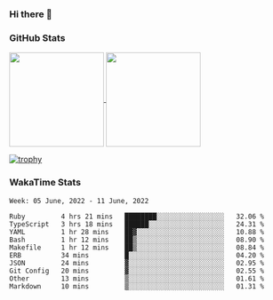 ### Hi there 👋

### GitHub Stats

<a href="https://github.com/anuraghazra/github-readme-stats">
  <img align="center" height="170px" src="https://github-readme-stats.vercel.app/api/top-langs/?username=tksfjt1024&layout=compact&count_private=true&show_icons=true&show_icons=true&theme=graywhite" />
</a>
<a href="https://github.com/anuraghazra/github-readme-stats">
  <img align="center" height="170px" src="https://github-readme-stats.vercel.app/api?username=tksfjt1024&count_private=true&show_icons=true&show_icons=true&theme=graywhite" />
</a>

[![trophy](https://github-profile-trophy.vercel.app/?username=tksfjt1024)](https://github.com/ryo-ma/github-profile-trophy)

### WakaTime Stats

<!--START_SECTION:waka-->
```text
Week: 05 June, 2022 - 11 June, 2022

Ruby         4 hrs 21 mins   ████████░░░░░░░░░░░░░░░░░   32.06 % 
TypeScript   3 hrs 18 mins   ██████░░░░░░░░░░░░░░░░░░░   24.31 % 
YAML         1 hr 28 mins    ██▓░░░░░░░░░░░░░░░░░░░░░░   10.88 % 
Bash         1 hr 12 mins    ██▒░░░░░░░░░░░░░░░░░░░░░░   08.90 % 
Makefile     1 hr 12 mins    ██▒░░░░░░░░░░░░░░░░░░░░░░   08.84 % 
ERB          34 mins         █░░░░░░░░░░░░░░░░░░░░░░░░   04.20 % 
JSON         24 mins         ▓░░░░░░░░░░░░░░░░░░░░░░░░   02.95 % 
Git Config   20 mins         ▓░░░░░░░░░░░░░░░░░░░░░░░░   02.55 % 
Other        13 mins         ▒░░░░░░░░░░░░░░░░░░░░░░░░   01.61 % 
Markdown     10 mins         ▒░░░░░░░░░░░░░░░░░░░░░░░░   01.31 % 
```
<!--END_SECTION:waka-->
